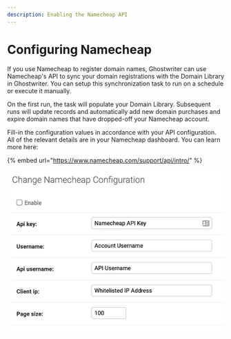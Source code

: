 ```yaml
---
description: Enabling the Namecheap API
---
```


# Configuring Namecheap

If you use Namecheap to register domain names, Ghostwriter can use Namecheap's API to sync your domain registrations with the Domain Library in Ghostwriter. You can setup this synchronization task to run on a schedule or execute it manually.

On the first run, the task will populate your Domain Library. Subsequent runs will update records and automatically add new domain purchases and expire domain names that have dropped-off your Namecheap account.

Fill-in the configuration values in accordance with your API configuration. All of the relevant details are in your Namecheap dashboard. You can learn more here:

{% embed url="https://www.namecheap.com/support/api/intro/" %}

![Namecheap Configuration](../../.gitbook/assets/image%20%2824%29.png)

